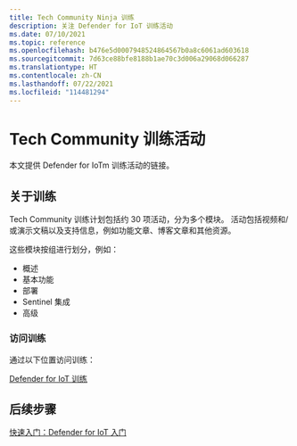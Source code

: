 ```yaml
---
title: Tech Community Ninja 训练
description: 关注 Defender for IoT 训练活动
ms.date: 07/10/2021
ms.topic: reference
ms.openlocfilehash: b476e5d0007948524864567b0a8c6061ad603618
ms.sourcegitcommit: 7d63ce88bfe8188b1ae70c3d006a29068d066287
ms.translationtype: HT
ms.contentlocale: zh-CN
ms.lasthandoff: 07/22/2021
ms.locfileid: "114481294"
---
```

# <a name="view-tech-community-training-sessions"></a>Tech Community 训练活动

本文提供 Defender for IoTm 训练活动的链接。

## <a name="about-the-training"></a>关于训练

Tech Community 训练计划包括约 30 项活动，分为多个模块。 活动包括视频和/或演示文稿以及支持信息，例如功能文章、博客文章和其他资源。

这些模块按组进行划分，例如：

- 概述
- 基本功能
- 部署
- Sentinel 集成
- 高级  

### <a name="access-training"></a>访问训练

通过以下位置访问训练：

[Defender for IoT 训练](https://go.microsoft.com/fwlink/?linkid=2167929)

## <a name="next-steps"></a>后续步骤

[快速入门：Defender for IoT 入门](getting-started.md#quickstart-get-started-with-defender-for-iot)
